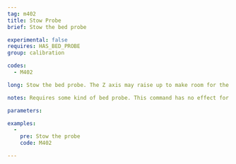 ```yaml
---
tag: m402
title: Stow Probe
brief: Stow the bed probe

experimental: false
requires: HAS_BED_PROBE
group: calibration

codes:
  - M402

long: Stow the bed probe. The Z axis may raise up to make room for the probe to stow.

notes: Requires some kind of bed probe. This command has no effect for probes that don't deploy.

parameters:

examples:
  -
    pre: Stow the probe
    code: M402

---
```


